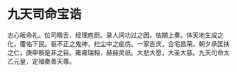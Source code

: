 # 九天司命宝诰

志心皈命礼。位司喉舌，经理庖厨。录人间功过之因，依期上奏。体天地生成之化，覆佑下民。驱不正之鬼神，扫尘中之疵疠。一家吉庆，合宅昌荣。朝夕承匡扶之仁，庚申察是非之目。雍雍瑞相，赫赫灵祇。大悲大愿，大圣大慈。九天司命太乙元皇，定福奏善天尊。
